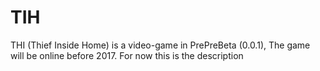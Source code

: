 # TIH
THI (Thief Inside Home) is a video-game in PrePreBeta (0.0.1), The game will be online before 2017. For now this is the description
